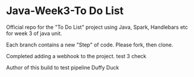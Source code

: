 # Java-Week3-To Do List

Official repo for the "To Do List" project using Java, Spark, Handlebars etc for week 3 of java unit.

Each branch contains a new "Step" of code. Please fork, then clone.

Completed adding a webhook to the project.
test 3 check

Author of this build to test pipeline Duffy Duck
